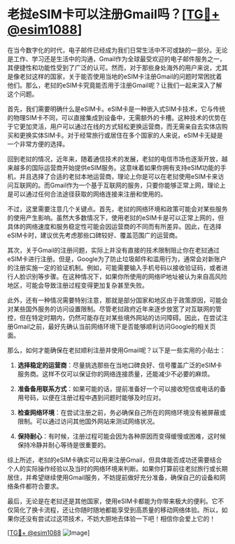 # 老挝eSIM卡可以注册Gmail吗？[[TG💪+ @esim1088](https://t.me/s/esim1088)]

在当今数字化的时代，电子邮件已经成为我们日常生活中不可或缺的一部分。无论是工作、学习还是生活中的沟通，Gmail作为全球最受欢迎的电子邮件服务之一，其便捷性和功能性受到了广泛的认可。然而，对于那些身处海外的用户来说，尤其是像老挝这样的国家，关于能否使用当地的eSIM卡注册Gmail的问题时常困扰着他们。那么，老挝的eSIM卡究竟能否用于注册Gmail呢？让我们一起来深入了解这个问题。

首先，我们需要明确什么是eSIM卡。eSIM卡是一种嵌入式SIM卡技术，它与传统的物理SIM卡不同，可以直接集成到设备中，无需额外的卡槽。这种技术的优势在于它更加灵活，用户可以通过在线的方式轻松更换运营商，而无需亲自去实体店购买和更换实体SIM卡。对于经常旅行或居住在多个国家的人来说，eSIM卡无疑是一个非常方便的选择。

回到老挝的情况，近年来，随着通信技术的发展，老挝的电信市场也逐渐开放，越来越多的国际运营商开始提供eSIM服务。这意味着如果你拥有支持eSIM功能的手机，并且选择了合适的老挝本地运营商，理论上你是可以在老挝使用eSIM卡来访问互联网的。而Gmail作为一个基于互联网的服务，只要你能够正常上网，理论上是可以通过任何合法途径获取的网络连接来注册和使用的。

不过，这里需要注意几个关键点。首先，老挝的网络环境和政策可能会对某些服务的使用产生影响。虽然大多数情况下，使用老挝的eSIM卡是可以正常上网的，但具体的网络速度和服务稳定性可能会因运营商的不同而有所差异。因此，在选择eSIM卡时，建议优先考虑那些口碑较好、覆盖范围广的运营商。

其次，关于Gmail的注册问题，实际上并没有直接的技术限制阻止你在老挝通过eSIM卡进行注册。但是，Google为了防止垃圾邮件和滥用行为，通常会对新账户的注册实施一定的验证机制。例如，可能需要输入手机号码以接收验证码，或者进行人脸识别等步骤。在这种情况下，如果你所使用的网络IP地址被认为来自高风险地区，可能会导致注册过程变得更加复杂甚至失败。

此外，还有一种情况需要特别注意，那就是部分国家和地区由于政策原因，可能会对某些国外服务的访问设置限制。尽管老挝政府近年来逐步放宽了对互联网的管控，但在特定时期内，仍然可能存在对某些境外网站的访问障碍。因此，在尝试注册Gmail之前，最好先确认当前网络环境下是否能够顺利访问Google的相关页面。

那么，如何才能确保在老挝顺利注册并使用Gmail呢？以下是一些实用的小贴士：

1. **选择稳定的运营商**：尽量挑选那些在当地口碑良好、信号覆盖广泛的eSIM卡服务商。这样不仅可以保证你的网络连接质量，还能减少不必要的麻烦。

2. **准备备用联系方式**：如果可能的话，提前准备好一个可以接收短信或电话的备用号码，以便在注册过程中遇到问题时能够及时应对。

3. **检查网络环境**：在尝试注册之前，务必确保自己所在的网络环境没有被屏蔽或限制。可以通过访问其他国外网站来测试网络状况。

4. **保持耐心**：有时候，注册过程可能会因为各种原因而变得缓慢或困难，这时候保持冷静并耐心等待是很重要的。

综上所述，老挝的eSIM卡确实可以用来注册Gmail，但具体能否成功还需要结合个人的实际操作经验以及当时的网络环境来判断。如果你打算前往老挝旅行或长期居住，并希望继续使用Gmail服务，不妨提前做好充分准备，确保自己的设备和网络条件都符合要求。

最后，无论是在老挝还是其他国家，使用eSIM卡都能为你带来极大的便利。它不仅简化了换卡流程，还让你随时随地都能享受到高质量的移动网络体验。所以，如果你还没有尝试过这项技术，不妨大胆地去体验一下吧！相信你会爱上它的！

[[TG💪+ @esim1088](https://t.me/s/esim1088) ![Image](https://i.postimg.cc/4NQfJmqS/Snipaste-2025-05-13-00-14-12.png)]
